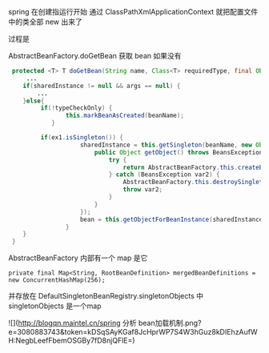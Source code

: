 



spring 在创建指运行开始 通过 ClassPathXmlApplicationContext 就把配置文件中的类全部 new 出来了

过程是


AbstractBeanFactory.doGetBean  获取 bean  如果没有  

```java
 protected <T> T doGetBean(String name, Class<T> requiredType, final Object[] args, boolean typeCheckOnly) throws BeansException {
     ...
    if(sharedInstance != null && args == null) {
        ...
    }else{
         if(!typeCheckOnly) {
                this.markBeanAsCreated(beanName);
            }

         if(ex1.isSingleton()) {
                    sharedInstance = this.getSingleton(beanName, new ObjectFactory() {
                        public Object getObject() throws BeansException {
                            try {
                                return AbstractBeanFactory.this.createBean(beanName, ex1, args);
                            } catch (BeansException var2) {
                                AbstractBeanFactory.this.destroySingleton(beanName);
                                throw var2;
                            }
                        }
                    });
                    bean = this.getObjectForBeanInstance(sharedInstance, name, beanName, ex1);
                }
    }
 }

```
AbstractBeanFactory 内部有一个 map 是它

    private final Map<String, RootBeanDefinition> mergedBeanDefinitions = new ConcurrentHashMap(256);





并存放在 DefaultSingletonBeanRegistry.singletonObjects 中  singletonObjects 是一个map

![](http://blogqn.maintel.cn/spring 分析 bean加载机制.png?e=3080883743&token=kDSqSAyKGaf8JcHprWP7S4W3hGuz8kDIEhzAufWH:NegbLeefFbemOSGBy7fD8njQFlE=)